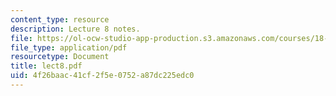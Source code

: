 ```yaml
---
content_type: resource
description: Lecture 8 notes.
file: https://ol-ocw-studio-app-production.s3.amazonaws.com/courses/18-409-behavior-of-algorithms-spring-2002/4f26baac41cf2f5e0752a87dc225edc0_lect8.pdf
file_type: application/pdf
resourcetype: Document
title: lect8.pdf
uid: 4f26baac-41cf-2f5e-0752-a87dc225edc0
---
```

